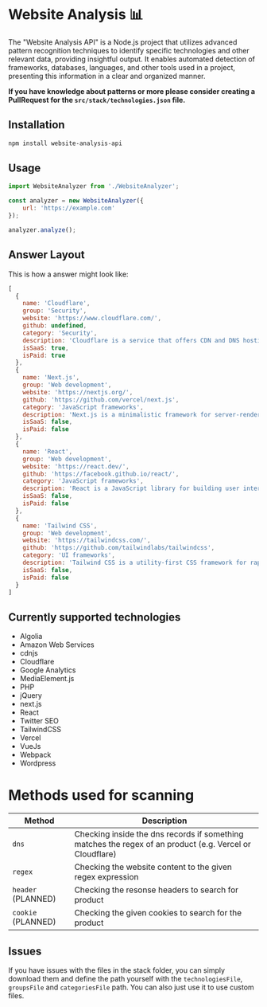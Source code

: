 # Website Analysis 📊

The "Website Analysis API" is a Node.js project that utilizes advanced pattern recognition techniques to identify specific technologies and other relevant data, providing insightful output. It enables automated detection of frameworks, databases, languages, and other tools used in a project, presenting this information in a clear and organized manner.

**If you have knowledge about patterns or more please consider creating a PullRequest for the `src/stack/technologies.json` file.**

## Installation

```bash
npm install website-analysis-api
```

## Usage

```js
import WebsiteAnalyzer from './WebsiteAnalyzer';

const analyzer = new WebsiteAnalyzer({
    url: 'https://example.com'
});

analyzer.analyze();
```

## Answer Layout

This is how a answer might look like:

```js
[
  {
    name: 'Cloudflare',
    group: 'Security',
    website: 'https://www.cloudflare.com/',
    github: undefined,
    category: 'Security',
    description: 'Cloudflare is a service that offers CDN and DNS hosting.',
    isSaaS: true,
    isPaid: true
  },
  {
    name: 'Next.js',
    group: 'Web development',
    website: 'https://nextjs.org/',
    github: 'https://github.com/vercel/next.js',
    category: 'JavaScript frameworks',
    description: 'Next.js is a minimalistic framework for server-rendered React applications.',
    isSaaS: false,
    isPaid: false
  },
  {
    name: 'React',
    group: 'Web development',
    website: 'https://react.dev/',
    github: 'https://facebook.github.io/react/',
    category: 'JavaScript frameworks',
    description: 'React is a JavaScript library for building user interfaces.',
    isSaaS: false,
    isPaid: false
  },
  {
    name: 'Tailwind CSS',
    group: 'Web development',
    website: 'https://tailwindcss.com/',
    github: 'https://github.com/tailwindlabs/tailwindcss',
    category: 'UI frameworks',
    description: 'Tailwind CSS is a utility-first CSS framework for rapidly building custom user interfaces.',
    isSaaS: false,
    isPaid: false
  }
]
```

## Currently supported technologies
- Algolia
- Amazon Web Services
- cdnjs
- Cloudflare
- Google Analytics
- MediaElement.js
- PHP
- jQuery
- next.js
- React
- Twitter SEO
- TailwindCSS
- Vercel
- VueJs
- Webpack
- Wordpress

# Methods used for scanning

|Method|Description|
|--|--|
|`dns`|Checking inside the dns records if something matches the regex of an product (e.g. Vercel or Cloudflare)|
|`regex`|Checking the website content to the given regex expression|
|`header` (PLANNED)|Checking the resonse headers to search for product|
|`cookie` (PLANNED)|Checking the given cookies to search for the product|

## Issues

If you have issues with the files in the stack folder, you can simply download them and define the path yourself with the `technologiesFile`, `groupsFile` and `categoriesFile` path. You can also just use it to use custom files.
